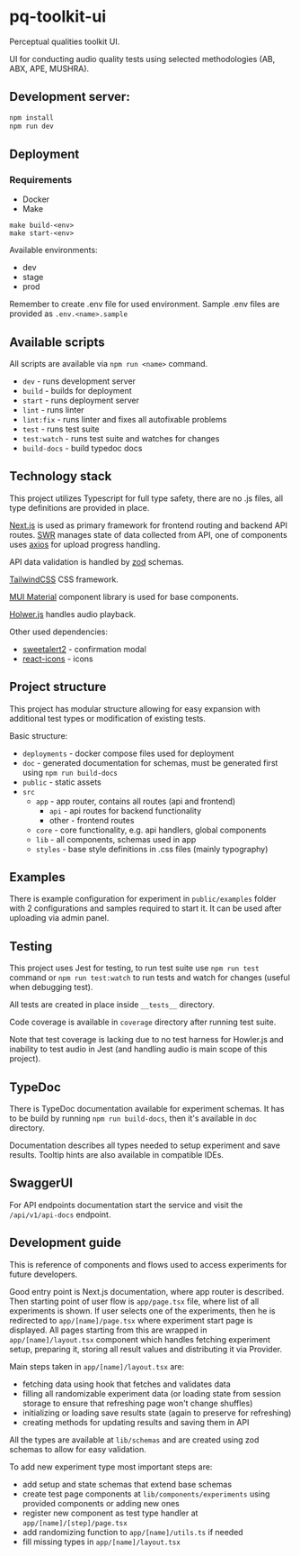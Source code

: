 # pq-toolkit-ui

Perceptual qualities toolkit UI.

UI for conducting audio quality tests using selected methodologies
(AB, ABX, APE, MUSHRA).

## Development server:

```bash
npm install
npm run dev
```

## Deployment

### Requirements

- Docker
- Make

```
make build-<env>
make start-<env>
```

Available environments:

- dev
- stage
- prod

Remember to create .env file for used environment.
Sample .env files are provided as `.env.<name>.sample`

## Available scripts

All scripts are available via `npm run <name>` command.

- `dev` - runs development server
- `build` - builds for deployment
- `start` - runs deployment server
- `lint` - runs linter
- `lint:fix` - runs linter and fixes all autofixable problems
- `test` - runs test suite
- `test:watch` - runs test suite and watches for changes
- `build-docs` - build typedoc docs

## Technology stack

This project utilizes Typescript for full type safety, there are no .js files, all type definitions
are provided in place.

[Next.js](https://nextjs.org/) is used as primary framework for frontend routing and
backend API routes. [SWR](https://swr.vercel.app/) manages state of data collected from API,
one of components uses [axios](https://axios-http.com/) for upload progress handling.

API data validation is handled by [zod](https://github.com/colinhacks/zod) schemas.

[TailwindCSS](https://tailwindcss.com/) CSS framework.

[MUI Material](https://mui.com/) component library is used for base components.

[Holwer.js](https://howlerjs.com/) handles audio playback.

Other used dependencies:

- [sweetalert2](https://sweetalert2.github.io/) - confirmation modal
- [react-icons](https://react-icons.github.io/react-icons/) - icons

## Project structure

This project has modular structure allowing for easy expansion with additional test types or modification
of existing tests.

Basic structure:

- `deployments` - docker compose files used for deployment
- `doc` - generated documentation for schemas, must be generated first using `npm run build-docs`
- `public` - static assets
- `src`
  - `app` - app router, contains all routes (api and frontend)
    - `api` - api routes for backend functionality
    - other - frontend routes
  - `core` - core functionality, e.g. api handlers, global components
  - `lib` - all components, schemas used in app
  - `styles` - base style definitions in .css files (mainly typography)

## Examples

There is example configuration for experiment in `public/examples` folder with 2 configurations
and samples required to start it. It can be used after uploading via admin panel.

## Testing

This project uses Jest for testing, to run test suite use `npm run test` command
or `npm run test:watch` to run tests and watch for changes (useful when debugging test).

All tests are created in place inside `__tests__` directory.

Code coverage is available in `coverage` directory after running test suite.

Note that test coverage is lacking due to no test harness for Howler.js and
inability to test audio in Jest (and handling audio is main scope of this project).

## TypeDoc

There is TypeDoc documentation available for experiment schemas.
It has to be build by running `npm run build-docs`, then it's available
in `doc` directory.

Documentation describes all types needed to setup experiment and save results.
Tooltip hints are also available in compatible IDEs.

## SwaggerUI

For API endpoints documentation start the service and visit the `/api/v1/api-docs` endpoint.

## Development guide

This is reference of components and flows used to access experiments for future developers.

Good entry point is Next.js documentation, where app router is described.
Then starting point of user flow is `app/page.tsx` file, where list of all experiments is shown.
If user selects one of the experiments, then he is redirected to `app/[name]/page.tsx` where
experiment start page is displayed. All pages starting from this are wrapped in `app/[name]/layout.tsx` component
which handles fetching experiment setup, preparing it, storing all result values and distributing
it via Provider.

Main steps taken in `app/[name]/layout.tsx` are:

- fetching data using hook that fetches and validates data
- filling all randomizable experiment data (or loading state from session storage to ensure
  that refreshing page won't change shuffles)
- initializing or loading save results state (again to preserve for refreshing)
- creating methods for updating results and saving them in API

All the types are available at `lib/schemas` and are created using zod schemas to allow
for easy validation.

To add new experiment type most important steps are:

- add setup and state schemas that extend base schemas
- create test page components at `lib/components/experiments` using provided components or
  adding new ones
- register new component as test type handler at `app/[name]/[step]/page.tsx`
- add randomizing function to `app/[name]/utils.ts` if needed
- fill missing types in `app/[name]/layout.tsx`
